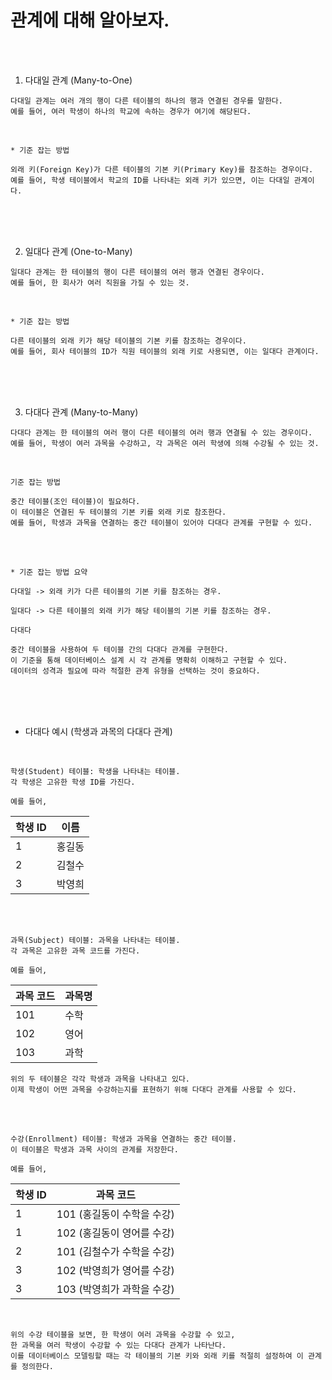 # 관계에 대해 알아보자.

<br /><br />

1. 다대일 관계 (Many-to-One)
```
다대일 관계는 여러 개의 행이 다른 테이블의 하나의 행과 연결된 경우를 말한다.
예를 들어, 여러 학생이 하나의 학교에 속하는 경우가 여기에 해당된다.
```

<br />

```
* 기준 잡는 방법

외래 키(Foreign Key)가 다른 테이블의 기본 키(Primary Key)를 참조하는 경우이다.
예를 들어, 학생 테이블에서 학교의 ID를 나타내는 외래 키가 있으면, 이는 다대일 관계이다.
```

<br /><br /><br />

2. 일대다 관계 (One-to-Many)
```
일대다 관계는 한 테이블의 행이 다른 테이블의 여러 행과 연결된 경우이다.
예를 들어, 한 회사가 여러 직원을 가질 수 있는 것.
```

<br />

```
* 기준 잡는 방법

다른 테이블의 외래 키가 해당 테이블의 기본 키를 참조하는 경우이다.
예를 들어, 회사 테이블의 ID가 직원 테이블의 외래 키로 사용되면, 이는 일대다 관계이다.
```

<br /><br /><br />

3. 다대다 관계 (Many-to-Many)
```
다대다 관계는 한 테이블의 여러 행이 다른 테이블의 여러 행과 연결될 수 있는 경우이다.
예를 들어, 학생이 여러 과목을 수강하고, 각 과목은 여러 학생에 의해 수강될 수 있는 것.
```

<br />

```
기준 잡는 방법

중간 테이블(조인 테이블)이 필요하다.
이 테이블은 연결된 두 테이블의 기본 키를 외래 키로 참조한다.
예를 들어, 학생과 과목을 연결하는 중간 테이블이 있어야 다대다 관계를 구현할 수 있다.
```

<br /><br />

```
* 기준 잡는 방법 요약

다대일 -> 외래 키가 다른 테이블의 기본 키를 참조하는 경우.

일대다 -> 다른 테이블의 외래 키가 해당 테이블의 기본 키를 참조하는 경우.
```
```
다대다

중간 테이블을 사용하여 두 테이블 간의 다대다 관계를 구현한다.
이 기준을 통해 데이터베이스 설계 시 각 관계를 명확히 이해하고 구현할 수 있다.
데이터의 성격과 필요에 따라 적절한 관계 유형을 선택하는 것이 중요하다.
```

<br /><br /><br />

* 다대다 예시 (학생과 과목의 다대다 관계) 

<br />

```
학생(Student) 테이블: 학생을 나타내는 테이블.
각 학생은 고유한 학생 ID를 가진다.

예를 들어,
```

학생 ID | 이름
|-------|-------|
1       | 홍길동
2       | 김철수
3       | 박영희

<br /><br />

```
과목(Subject) 테이블: 과목을 나타내는 테이블.
각 과목은 고유한 과목 코드를 가진다.

예를 들어,
```

과목 코드 | 과목명
|---------|---------|
101      | 수학
102      | 영어
103      | 과학

```
위의 두 테이블은 각각 학생과 과목을 나타내고 있다.
이제 학생이 어떤 과목을 수강하는지를 표현하기 위해 다대다 관계를 사용할 수 있다.
```

<br /><br />

```
수강(Enrollment) 테이블: 학생과 과목을 연결하는 중간 테이블.
이 테이블은 학생과 과목 사이의 관계를 저장한다.

예를 들어,
```

학생 ID | 과목 코드
|---------|---------|
1       | 101  (홍길동이 수학을 수강)
1       | 102  (홍길동이 영어를 수강)
2       | 101  (김철수가 수학을 수강)
3       | 102  (박영희가 영어를 수강)
3       | 103  (박영희가 과학을 수강)

<br />

```
위의 수강 테이블을 보면, 한 학생이 여러 과목을 수강할 수 있고,
한 과목을 여러 학생이 수강할 수 있는 다대다 관계가 나타난다.
이를 데이터베이스 모델링할 때는 각 테이블의 기본 키와 외래 키를 적절히 설정하여 이 관계를 정의한다.
```
